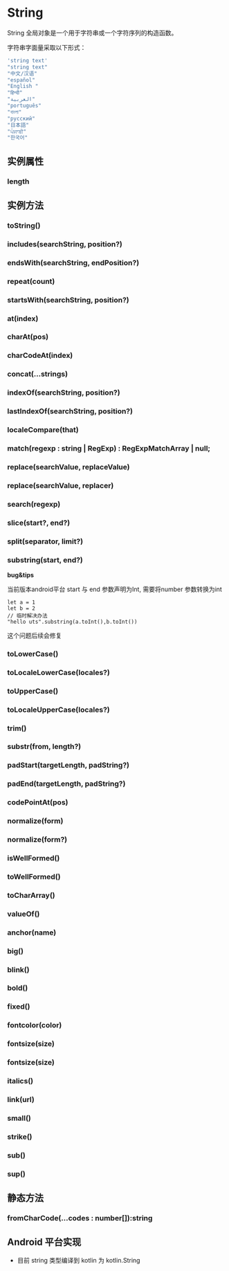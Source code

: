 # String

String 全局对象是一个用于字符串或一个字符序列的构造函数。

字符串字面量采取以下形式：

```ts
'string text'
"string text"
"中文/汉语"
"español"
"English "
"हिन्दी"
"العربية"
"português"
"বাংলা"
"русский"
"日本語"
"ਪੰਜਾਬੀ"
"한국어"
```

## 实例属性


### length

<!-- UTSJSON.String.length.description -->

<!-- UTSJSON.String.length.param -->

<!-- UTSJSON.String.length.returnValue -->

<!-- UTSJSON.String.length.test -->

<!-- UTSJSON.String.length.compatibility -->


## 实例方法


### toString()

<!-- UTSJSON.String.toString.description -->

<!-- UTSJSON.String.toString.param -->

<!-- UTSJSON.String.toString.returnValue -->

<!-- UTSJSON.String.toString.test -->

<!-- UTSJSON.String.toString.compatibility -->

<!-- UTSJSON.String.toString.tutorial -->

### includes(searchString, position?)

<!-- UTSJSON.String.includes.description -->

<!-- UTSJSON.String.includes.param -->

<!-- UTSJSON.String.includes.returnValue -->

<!-- UTSJSON.String.includes.test -->

<!-- UTSJSON.String.includes.compatibility -->

### endsWith(searchString, endPosition?)

<!-- UTSJSON.String.endsWith.description -->

<!-- UTSJSON.String.endsWith.param -->

<!-- UTSJSON.String.endsWith.returnValue -->

<!-- UTSJSON.String.endsWith.test -->

<!-- UTSJSON.String.endsWith.compatibility -->

### repeat(count)

<!-- UTSJSON.String.repeat.description -->

<!-- UTSJSON.String.repeat.param -->

<!-- UTSJSON.String.repeat.returnValue -->

<!-- UTSJSON.String.repeat.test -->

<!-- UTSJSON.String.repeat.compatibility -->

### startsWith(searchString, position?)

<!-- UTSJSON.String.startsWith.description -->

<!-- UTSJSON.String.startsWith.param -->

<!-- UTSJSON.String.startsWith.returnValue -->

<!-- UTSJSON.String.startsWith.test -->

<!-- UTSJSON.String.startsWith.compatibility -->

### at(index)

<!-- UTSJSON.String.at.description -->

<!-- UTSJSON.String.at.param -->

<!-- UTSJSON.String.at.returnValue -->

<!-- UTSJSON.String.at.test -->

<!-- UTSJSON.String.at.compatibility -->

### charAt(pos)

<!-- UTSJSON.String.charAt.description -->

<!-- UTSJSON.String.charAt.param -->

<!-- UTSJSON.String.charAt.returnValue -->

<!-- UTSJSON.String.charAt.test -->

<!-- UTSJSON.String.charAt.compatibility -->

### charCodeAt(index)

<!-- UTSJSON.String.charCodeAt.description -->

<!-- UTSJSON.String.charCodeAt.param -->

<!-- UTSJSON.String.charCodeAt.returnValue -->

<!-- UTSJSON.String.charCodeAt.test -->

<!-- UTSJSON.String.charCodeAt.compatibility -->



### concat(...strings)

<!-- UTSJSON.String.concat.description -->

<!-- UTSJSON.String.concat.param -->

<!-- UTSJSON.String.concat.returnValue -->

<!-- UTSJSON.String.concat.test -->

<!-- UTSJSON.String.concat.compatibility -->

### indexOf(searchString, position?)

<!-- UTSJSON.String.indexOf.description -->

<!-- UTSJSON.String.indexOf.param -->

<!-- UTSJSON.String.indexOf.returnValue -->

<!-- UTSJSON.String.indexOf.test -->

<!-- UTSJSON.String.indexOf.compatibility -->

### lastIndexOf(searchString, position?)

<!-- UTSJSON.String.lastIndexOf.description -->

<!-- UTSJSON.String.lastIndexOf.param -->

<!-- UTSJSON.String.lastIndexOf.returnValue -->

<!-- UTSJSON.String.lastIndexOf.test -->

<!-- UTSJSON.String.lastIndexOf.compatibility -->

### localeCompare(that)

<!-- UTSJSON.String.localeCompare.description -->

<!-- UTSJSON.String.localeCompare.param -->

<!-- UTSJSON.String.localeCompare.returnValue -->

<!-- UTSJSON.String.localeCompare.test -->

<!-- UTSJSON.String.localeCompare.compatibility -->

<!-- UTSJSON.String.localeCompare.tutorial -->

### match(regexp : string | RegExp) : RegExpMatchArray | null;

<!-- UTSJSON.String.match.description -->

<!-- UTSJSON.String.match.param -->

<!-- UTSJSON.String.match.returnValue -->

<!-- UTSJSON.String.match.test -->

<!-- UTSJSON.String.match.compatibility -->

### replace(searchValue, replaceValue)

<!-- UTSJSON.String.replace.description -->

<!-- UTSJSON.String.replace.param -->

<!-- UTSJSON.String.replace.returnValue -->

<!-- UTSJSON.String.replace.test -->

<!-- UTSJSON.String.replace.compatibility -->

### replace(searchValue, replacer)

<!-- UTSJSON.String.replace_1.description -->

<!-- UTSJSON.String.replace_1.param -->

<!-- UTSJSON.String.replace_1.returnValue -->

<!-- UTSJSON.String.replace_1.test -->

<!-- UTSJSON.String.replace_1.compatibility -->


### search(regexp)

<!-- UTSJSON.String.search.description -->

<!-- UTSJSON.String.search.param -->

<!-- UTSJSON.String.search.returnValue -->

<!-- UTSJSON.String.search.test -->

<!-- UTSJSON.String.search.compatibility -->

### slice(start?, end?)

<!-- UTSJSON.String.slice.description -->

<!-- UTSJSON.String.slice.param -->

<!-- UTSJSON.String.slice.returnValue -->

<!-- UTSJSON.String.slice.test -->

<!-- UTSJSON.String.slice.compatibility -->

### split(separator, limit?)

<!-- UTSJSON.String.split.description -->

<!-- UTSJSON.String.split.param -->

<!-- UTSJSON.String.split.returnValue -->

<!-- UTSJSON.String.split.test -->

<!-- UTSJSON.String.split.compatibility -->

### substring(start, end?)

<!-- UTSJSON.String.substring.description -->

<!-- UTSJSON.String.substring.param -->

<!-- UTSJSON.String.substring.returnValue -->

<!-- UTSJSON.String.substring.compatibility -->


**bug&tips**

当前版本android平台 start 与 end 参数声明为Int, 需要将number 参数转换为int

```uts
let a = 1
let b = 2
// 临时解决办法
"hello uts".substring(a.toInt(),b.toInt())
```

这个问题后续会修复


### toLowerCase()

<!-- UTSJSON.String.toLowerCase.description -->

<!-- UTSJSON.String.toLowerCase.param -->

<!-- UTSJSON.String.toLowerCase.returnValue -->

<!-- UTSJSON.String.toLowerCase.test -->

<!-- UTSJSON.String.toLowerCase.compatibility -->

### toLocaleLowerCase(locales?)

<!-- UTSJSON.String.toLocaleLowerCase.description -->

<!-- UTSJSON.String.toLocaleLowerCase.param -->

<!-- UTSJSON.String.toLocaleLowerCase.returnValue -->

<!-- UTSJSON.String.toLocaleLowerCase.test -->

<!-- UTSJSON.String.toLocaleLowerCase.compatibility -->

<!-- UTSJSON.String.toLocaleLowerCase.tutorial -->

### toUpperCase()

<!-- UTSJSON.String.toUpperCase.description -->

<!-- UTSJSON.String.toUpperCase.param -->

<!-- UTSJSON.String.toUpperCase.returnValue -->

<!-- UTSJSON.String.toUpperCase.test -->

<!-- UTSJSON.String.toUpperCase.compatibility -->

### toLocaleUpperCase(locales?)

<!-- UTSJSON.String.toLocaleUpperCase.description -->

<!-- UTSJSON.String.toLocaleUpperCase.param -->

<!-- UTSJSON.String.toLocaleUpperCase.returnValue -->

<!-- UTSJSON.String.toLocaleUpperCase.test -->

<!-- UTSJSON.String.toLocaleUpperCase.compatibility -->

<!-- UTSJSON.String.toLocaleUpperCase.tutorial -->

### trim()

<!-- UTSJSON.String.trim.description -->

<!-- UTSJSON.String.trim.param -->

<!-- UTSJSON.String.trim.returnValue -->

<!-- UTSJSON.String.trim.test -->

<!-- UTSJSON.String.trim.compatibility -->

### substr(from, length?)

<!-- UTSJSON.String.substr.description -->

<!-- UTSJSON.String.substr.param -->

<!-- UTSJSON.String.substr.returnValue -->

<!-- UTSJSON.String.substr.test -->

<!-- UTSJSON.String.substr.compatibility -->

<!-- UTSJSON.String.substr.tutorial -->

### padStart(targetLength, padString?)

<!-- UTSJSON.String.padStart.description -->

<!-- UTSJSON.String.padStart.param -->

<!-- UTSJSON.String.padStart.returnValue -->

<!-- UTSJSON.String.padStart.test -->

<!-- UTSJSON.String.padStart.compatibility -->


### padEnd(targetLength, padString?)

<!-- UTSJSON.String.padEnd.description -->

<!-- UTSJSON.String.padEnd.param -->

<!-- UTSJSON.String.padEnd.returnValue -->

<!-- UTSJSON.String.padEnd.test -->

<!-- UTSJSON.String.padEnd.compatibility -->


### codePointAt(pos)

<!-- UTSJSON.String.codePointAt.description -->

<!-- UTSJSON.String.codePointAt.param -->

<!-- UTSJSON.String.codePointAt.returnValue -->

<!-- UTSJSON.String.codePointAt.test -->

<!-- UTSJSON.String.codePointAt.compatibility -->

<!-- UTSJSON.String.codePointAt.tutorial -->

### normalize(form)

<!-- UTSJSON.String.normalize.description -->

<!-- UTSJSON.String.normalize.param -->

<!-- UTSJSON.String.normalize.returnValue -->

<!-- UTSJSON.String.normalize.test -->

<!-- UTSJSON.String.normalize.compatibility -->

<!-- UTSJSON.String.normalize.tutorial -->

### normalize(form?)

<!-- UTSJSON.String.normalize_1.description -->

<!-- UTSJSON.String.normalize_1.param -->

<!-- UTSJSON.String.normalize_1.returnValue -->

<!-- UTSJSON.String.normalize_1.test -->

<!-- UTSJSON.String.normalize_1.compatibility -->

<!-- UTSJSON.String.normalize_1.tutorial -->

### isWellFormed()

<!-- UTSJSON.String.isWellFormed.description -->

<!-- UTSJSON.String.isWellFormed.param -->

<!-- UTSJSON.String.isWellFormed.returnValue -->

<!-- UTSJSON.String.isWellFormed.test -->

<!-- UTSJSON.String.isWellFormed.compatibility -->

### toWellFormed()

<!-- UTSJSON.String.toWellFormed.description -->

<!-- UTSJSON.String.toWellFormed.param -->

<!-- UTSJSON.String.toWellFormed.returnValue -->

<!-- UTSJSON.String.toWellFormed.test -->

<!-- UTSJSON.String.toWellFormed.compatibility -->

### toCharArray()

<!-- UTSJSON.String.toCharArray.description -->

<!-- UTSJSON.String.toCharArray.param -->

<!-- UTSJSON.String.toCharArray.returnValue -->

<!-- UTSJSON.String.toCharArray.test -->

<!-- UTSJSON.String.toCharArray.compatibility -->

<!-- UTSJSON.String.toCharArray.tutorial -->

### valueOf()

<!-- UTSJSON.String.valueOf.description -->

<!-- UTSJSON.String.valueOf.param -->

<!-- UTSJSON.String.valueOf.returnValue -->

<!-- UTSJSON.String.valueOf.test -->

<!-- UTSJSON.String.valueOf.compatibility -->

<!-- UTSJSON.String.valueOf.tutorial -->

### anchor(name)

<!-- UTSJSON.String.anchor.description -->

<!-- UTSJSON.String.anchor.param -->

<!-- UTSJSON.String.anchor.returnValue -->

<!-- UTSJSON.String.anchor.test -->

<!-- UTSJSON.String.anchor.compatibility -->

<!-- UTSJSON.String.anchor.tutorial -->

### big()

<!-- UTSJSON.String.big.description -->

<!-- UTSJSON.String.big.param -->

<!-- UTSJSON.String.big.returnValue -->

<!-- UTSJSON.String.big.test -->

<!-- UTSJSON.String.big.compatibility -->

<!-- UTSJSON.String.big.tutorial -->

### blink()

<!-- UTSJSON.String.blink.description -->

<!-- UTSJSON.String.blink.param -->

<!-- UTSJSON.String.blink.returnValue -->

<!-- UTSJSON.String.blink.test -->

<!-- UTSJSON.String.blink.compatibility -->

<!-- UTSJSON.String.blink.tutorial -->

### bold()

<!-- UTSJSON.String.bold.description -->

<!-- UTSJSON.String.bold.param -->

<!-- UTSJSON.String.bold.returnValue -->

<!-- UTSJSON.String.bold.test -->

<!-- UTSJSON.String.bold.compatibility -->

<!-- UTSJSON.String.bold.tutorial -->

### fixed()

<!-- UTSJSON.String.fixed.description -->

<!-- UTSJSON.String.fixed.param -->

<!-- UTSJSON.String.fixed.returnValue -->

<!-- UTSJSON.String.fixed.test -->

<!-- UTSJSON.String.fixed.compatibility -->

<!-- UTSJSON.String.fixed.tutorial -->

### fontcolor(color)

<!-- UTSJSON.String.fontcolor.description -->

<!-- UTSJSON.String.fontcolor.param -->

<!-- UTSJSON.String.fontcolor.returnValue -->

<!-- UTSJSON.String.fontcolor.test -->

<!-- UTSJSON.String.fontcolor.compatibility -->

<!-- UTSJSON.String.fontcolor.tutorial -->

### fontsize(size)

<!-- UTSJSON.String.fontsize.description -->

<!-- UTSJSON.String.fontsize.param -->

<!-- UTSJSON.String.fontsize.returnValue -->

<!-- UTSJSON.String.fontsize.test -->

<!-- UTSJSON.String.fontsize.compatibility -->

<!-- UTSJSON.String.fontsize.tutorial -->

### fontsize(size)

<!-- UTSJSON.String.fontsize_1.description -->

<!-- UTSJSON.String.fontsize_1.param -->

<!-- UTSJSON.String.fontsize_1.returnValue -->

<!-- UTSJSON.String.fontsize_1.test -->

<!-- UTSJSON.String.fontsize_1.compatibility -->

<!-- UTSJSON.String.fontsize_1.tutorial -->

### italics()

<!-- UTSJSON.String.italics.description -->

<!-- UTSJSON.String.italics.param -->

<!-- UTSJSON.String.italics.returnValue -->

<!-- UTSJSON.String.italics.test -->

<!-- UTSJSON.String.italics.compatibility -->

<!-- UTSJSON.String.italics.tutorial -->

### link(url)

<!-- UTSJSON.String.link.description -->

<!-- UTSJSON.String.link.param -->

<!-- UTSJSON.String.link.returnValue -->

<!-- UTSJSON.String.link.test -->

<!-- UTSJSON.String.link.compatibility -->

<!-- UTSJSON.String.link.tutorial -->

### small()

<!-- UTSJSON.String.small.description -->

<!-- UTSJSON.String.small.param -->

<!-- UTSJSON.String.small.returnValue -->

<!-- UTSJSON.String.small.test -->

<!-- UTSJSON.String.small.compatibility -->

<!-- UTSJSON.String.small.tutorial -->

### strike()

<!-- UTSJSON.String.strike.description -->

<!-- UTSJSON.String.strike.param -->

<!-- UTSJSON.String.strike.returnValue -->

<!-- UTSJSON.String.strike.test -->

<!-- UTSJSON.String.strike.compatibility -->

<!-- UTSJSON.String.strike.tutorial -->

### sub()

<!-- UTSJSON.String.sub.description -->

<!-- UTSJSON.String.sub.param -->

<!-- UTSJSON.String.sub.returnValue -->

<!-- UTSJSON.String.sub.test -->

<!-- UTSJSON.String.sub.compatibility -->

<!-- UTSJSON.String.sub.tutorial -->

### sup()

<!-- UTSJSON.String.sup.description -->

<!-- UTSJSON.String.sup.param -->

<!-- UTSJSON.String.sup.returnValue -->

<!-- UTSJSON.String.sup.test -->

<!-- UTSJSON.String.sup.compatibility -->

<!-- UTSJSON.String.sup.tutorial -->


<!-- UTSJSON.String.tutorial -->

## 静态方法

### fromCharCode(...codes : number[]):string

<!-- UTSJSON.String.fromCharCode.description -->

<!-- UTSJSON.String.fromCharCode.param -->

<!-- UTSJSON.String.fromCharCode.returnValue -->

<!-- UTSJSON.String.fromCharCode.test -->

<!-- UTSJSON.String.fromCharCode.compatibility -->


## Android 平台实现

* 目前 string 类型编译到 kotlin 为 kotlin.String
